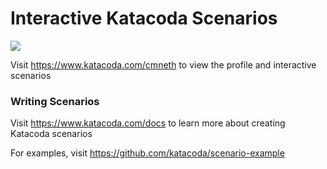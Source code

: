 # Interactive Katacoda Scenarios

[![](http://shields.katacoda.com/katacoda/cmneth/count.svg)](https://www.katacoda.com/cmneth "Get your profile on Katacoda.com")

Visit https://www.katacoda.com/cmneth to view the profile and interactive scenarios

### Writing Scenarios
Visit https://www.katacoda.com/docs to learn more about creating Katacoda scenarios

For examples, visit https://github.com/katacoda/scenario-example
